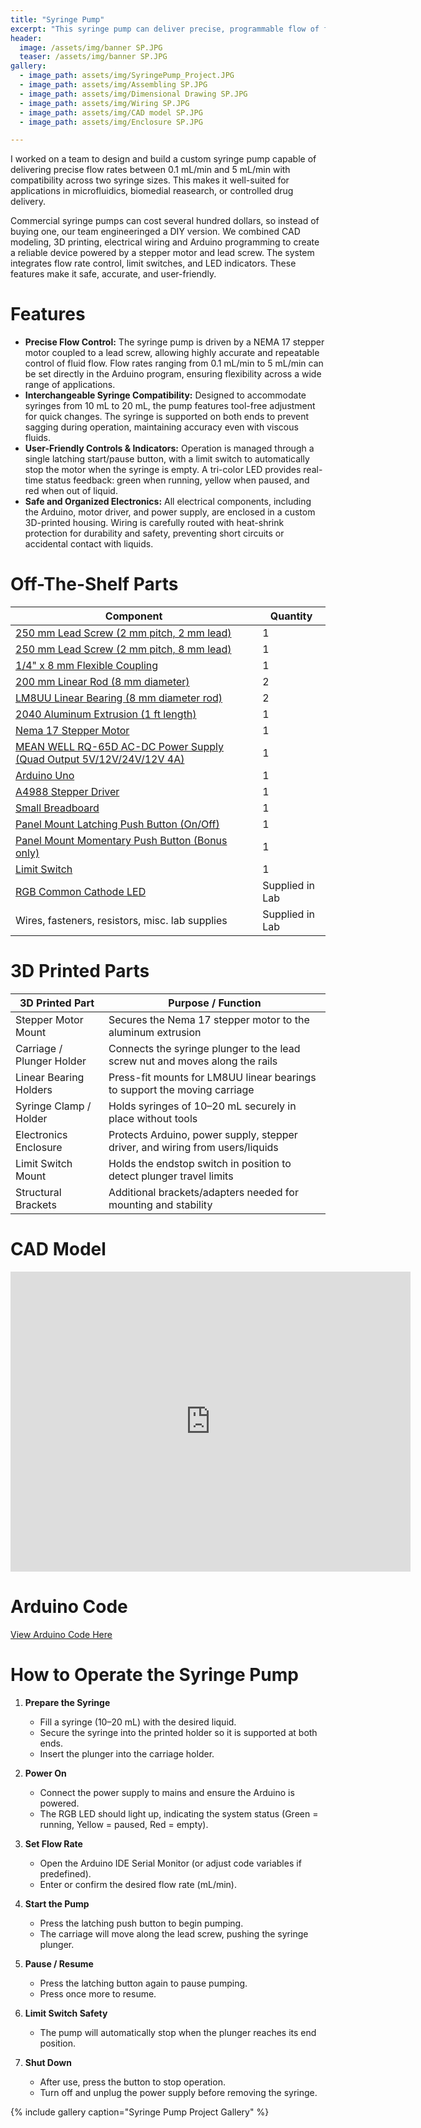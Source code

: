```yaml
---
title: "Syringe Pump"
excerpt: "This syringe pump can deliver precise, programmable flow of fluids contained in a syringe, with support for multiple syringe sizes!"
header:
  image: /assets/img/banner SP.JPG
  teaser: /assets/img/banner SP.JPG
gallery:
  - image_path: assets/img/SyringePump_Project.JPG
  - image_path: assets/img/Assembling SP.JPG
  - image_path: assets/img/Dimensional Drawing SP.JPG
  - image_path: assets/img/Wiring SP.JPG
  - image_path: assets/img/CAD model SP.JPG
  - image_path: assets/img/Enclosure SP.JPG

---
```


I worked on a team to design and build a custom syringe pump capable of delivering precise flow rates between 0.1 mL/min and 5 mL/min with compatibility across two syringe sizes. This makes it well-suited for applications in microfluidics, biomedial reasearch, or controlled drug delivery. 

Commercial syringe pumps can cost several hundred dollars, so instead of buying one, our team engineeringed a DIY version. We combined CAD modeling, 3D printing, electrical wiring and Arduino programming to create a reliable device powered by a stepper motor and lead screw. The system integrates flow rate control, limit switches, and LED indicators. These features make it safe, accurate, and user-friendly. 



# Features

* **Precise Flow Control:** The syringe pump is driven by a NEMA 17 stepper motor coupled to a lead screw, allowing highly accurate and repeatable control of fluid flow. Flow rates ranging from 0.1 mL/min to 5 mL/min can be set directly in the Arduino program, ensuring flexibility across a wide range of applications.
* **Interchangeable Syringe Compatibility:** Designed to accommodate syringes from 10 mL to 20 mL, the pump features tool-free adjustment for quick changes. The syringe is supported on both ends to prevent sagging during operation, maintaining accuracy even with viscous fluids.
* **User-Friendly Controls & Indicators:** Operation is managed through a single latching start/pause button, with a limit switch to automatically stop the motor when the syringe is empty. A tri-color LED provides real-time status feedback: green when running, yellow when paused, and red when out of liquid.
* **Safe and Organized Electronics:** All electrical components, including the Arduino, motor driver, and power supply, are enclosed in a custom 3D-printed housing. Wiring is carefully routed with heat-shrink protection for durability and safety, preventing short circuits or accidental contact with liquids.



# Off-The-Shelf Parts

| Component                                                                 | Quantity |
|---------------------------------------------------------------------------|----------|
| [250 mm Lead Screw (2 mm pitch, 2 mm lead)](https://www.amazon.com/dp/B07R1H5ZMV/ref=cm_sw_em_r_mt_dp_0YZ13D4HQBGW2Z86PBV1?_encoding=UTF8&psc=1) | 1 |
| [250 mm Lead Screw (2 mm pitch, 8 mm lead)](https://amzn.to/3infwI0) | 1 |
| [1/4" x 8 mm Flexible Coupling](https://openbuildspartstore.com/1-4-x-8mm-flexible-coupling/) | 1 |
| [200 mm Linear Rod (8 mm diameter)](https://www.amazon.com/dp/B07MPGWJMS/ref=cm_sw_em_r_mt_dp_X5AQS0ES7JH8JG83AAZ3) | 2 |
| [LM8UU Linear Bearing (8 mm diameter rod)](https://www.amazon.com/dp/B07R1H5ZMV/ref=cm_sw_em_r_mt_dp_0YZ13D4HQBGW2Z86PBV1?_encoding=UTF8&psc=1) | 2 |
| [2040 Aluminum Extrusion (1 ft length)](https://openbuildspartstore.com/v-slot-20x40-linear-rail/) | 1 |
| [Nema 17 Stepper Motor](https://www.amazon.com/gp/product/B07LF898KN/ref=ppx_yo_dt_b_search_asin_title?ie=UTF8&th=1) | 1 |
| [MEAN WELL RQ-65D AC-DC Power Supply (Quad Output 5V/12V/24V/12V 4A)](https://grabcad.com/library/mean-well-rt-65-1) | 1 |
| [Arduino Uno](https://www.amazon.com/dp/B005T9HGLI/ref=cm_sw_em_r_mt_dp_A8CZ056TM52EJGZTGZGR?_encoding=UTF8&psc=1) | 1 |
| [A4988 Stepper Driver](https://www.amazon.com/dp/B007R9TUJE/ref=cm_sw_em_r_mt_dp_TY8JGK0CJD1JEJM4BNNJ) | 1 |
| [Small Breadboard](https://www.amazon.com/dp/B01FFGAKK8/ref=cm_sw_em_r_mt_dp_V0YKTYKDWMR8WHTKA53T?_encoding=UTF8&psc=1) | 1 |
| [Panel Mount Latching Push Button (On/Off)](https://www.amazon.com/dp/B082VYXDF1/ref=cm_sw_em_r_mt_dp_N6Q28CAGPAYCKCSJKDDC?_encoding=UTF8&psc=1) | 1 |
| [Panel Mount Momentary Push Button (Bonus only)](https://amzn.to/3VxQ29h) | 1 |
| [Limit Switch](https://www.amazon.com/gp/product/B07X142VGC) | 1 |
| [RGB Common Cathode LED](https://www.amazon.com/dp/B0194Y6MW2/ref=cm_sw_em_r_mt_dp_FW3CFQT7ZGFQ2R04N6G3?_encoding=UTF8&psc=1) | Supplied in Lab |
| Wires, fasteners, resistors, misc. lab supplies | Supplied in Lab |



# 3D Printed Parts

| 3D Printed Part        | Purpose / Function |
|-------------------------|--------------------|
| Stepper Motor Mount     | Secures the Nema 17 stepper motor to the aluminum extrusion |
| Carriage / Plunger Holder | Connects the syringe plunger to the lead screw nut and moves along the rails |
| Linear Bearing Holders  | Press-fit mounts for LM8UU linear bearings to support the moving carriage |
| Syringe Clamp / Holder  | Holds syringes of 10–20 mL securely in place without tools |
| Electronics Enclosure   | Protects Arduino, power supply, stepper driver, and wiring from users/liquids |
| Limit Switch Mount      | Holds the endstop switch in position to detect plunger travel limits |
| Structural Brackets     | Additional brackets/adapters needed for mounting and stability |



# CAD Model
<iframe src="https://vanderbilt643.autodesk360.com/shares/public/SH286ddQT78850c0d8a4cf95ba431c8819cd?mode=embed" width="640" height="480" allowfullscreen="true" webkitallowfullscreen="true" mozallowfullscreen="true"  frameborder="0"></iframe>



# Arduino Code
[View Arduino Code Here](https://github.com/isabellepham/isabellepham.github.io/blob/c34c52e08708b741211094d6f41af621a22731a7/code/syringe%20pump%20arduino) 



# How to Operate the Syringe Pump 
1. **Prepare the Syringe**  
   - Fill a syringe (10–20 mL) with the desired liquid.  
   - Secure the syringe into the printed holder so it is supported at both ends.  
   - Insert the plunger into the carriage holder.  

2. **Power On**  
   - Connect the power supply to mains and ensure the Arduino is powered.  
   - The RGB LED should light up, indicating the system status (Green = running, Yellow = paused, Red = empty).  

3. **Set Flow Rate**  
   - Open the Arduino IDE Serial Monitor (or adjust code variables if predefined).  
   - Enter or confirm the desired flow rate (mL/min).  

4. **Start the Pump**  
   - Press the latching push button to begin pumping.  
   - The carriage will move along the lead screw, pushing the syringe plunger.  

5. **Pause / Resume**  
   - Press the latching button again to pause pumping.  
   - Press once more to resume.  

6. **Limit Switch Safety**  
   - The pump will automatically stop when the plunger reaches its end position.  

7. **Shut Down**  
   - After use, press the button to stop operation.  
   - Turn off and unplug the power supply before removing the syringe.  



{% include gallery caption="Syringe Pump Project Gallery" %}
